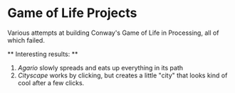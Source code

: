 # Game of Life Projects

Various attempts at building Conway's Game of Life in Processing, all of which failed.

** Interesting results: **
1) *Agario* slowly spreads and eats up everything in its path
2) *Cityscape* works by clicking, but creates a little "city" that looks kind of cool after a few clicks.
